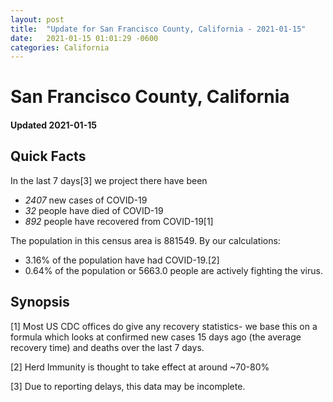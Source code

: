 ```yaml
---
layout: post
title:  "Update for San Francisco County, California - 2021-01-15"
date:   2021-01-15 01:01:29 -0600
categories: California
---
```


# San Francisco County, California
#### Updated 2021-01-15

## Quick Facts

In the last 7 days[3] we project there have been
- *2407* new cases of COVID-19
- *32* people have died of COVID-19
- *892* people have recovered from COVID-19[1]

The population in this census area is 881549. By our calculations:
- 3.16% of the population have had COVID-19.[2]
- 0.64% of the population or 5663.0 people are actively fighting the virus.

## Synopsis




[1] Most US CDC offices do give any recovery statistics- we base this on a formula which looks at confirmed new cases
15 days ago (the average recovery time) and deaths over the last 7 days.

[2] Herd Immunity is thought to take effect at around ~70-80%

[3] Due to reporting delays, this data may be incomplete.
 
    